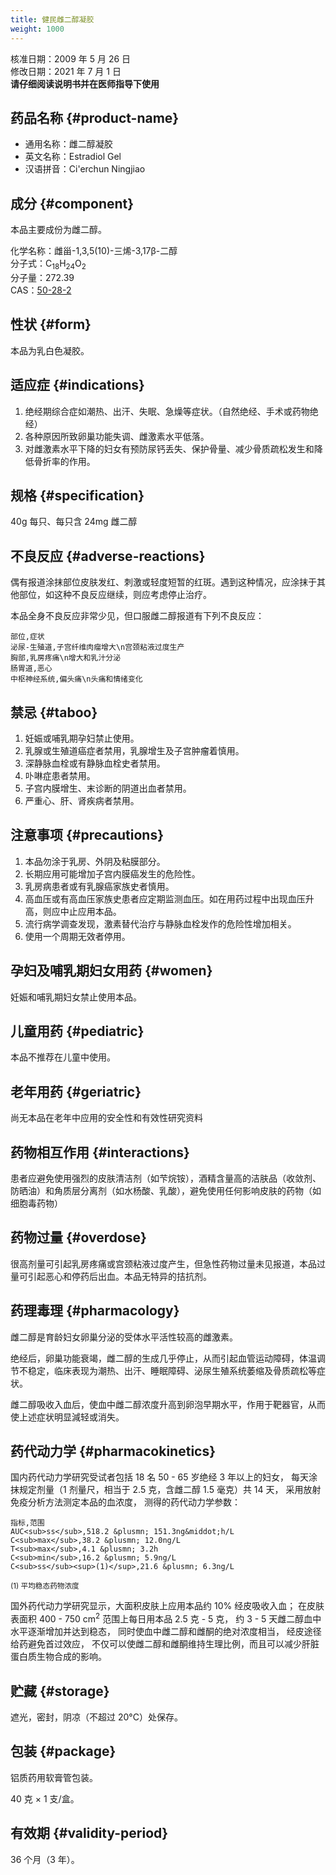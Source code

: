```yaml
---
title: 健民雌二醇凝胶
weight: 1000
---
```


<section class="box">

核准日期：2009 年 5 月 26 日\
修改日期：2021 年 7 月 1 日\
**请仔细阅读说明书并在医师指导下使用**

</section>

## 药品名称 {#product-name}

- 通用名称：雌二醇凝胶
- 英文名称：Estradiol Gel
- 汉语拼音：Ci'erchun Ningjiao

## 成分 {#component}

本品主要成份为雌二醇。

化学名称：雌甾-1,3,5(10)-三烯-3,17&beta;-二醇\
分子式：C<sub>18</sub>H<sub>24</sub>O<sub>2</sub>\
分子量：272.39\
CAS：[50-28-2](https://webbook.nist.gov/cgi/cbook.cgi?ID=50-28-2)

## 性状 {#form}

本品为乳白色凝胶。

## 适应症 {#indications}

1. 绝经期综合症如潮热、出汗、失眠、急燥等症状。（自然绝经、手术或药物绝经）
1. 各种原因所致卵巢功能失调、雌激素水平低落。
1. 对雌激素水平下降的妇女有预防尿钙丢失、保护骨量、减少骨质疏松发生和降低骨折率的作用。

## 规格  {#specification}

40g 每只、每只含 24mg 雌二醇

## 不良反应 {#adverse-reactions}

偶有报道涂抹部位皮肤发红、刺激或轻度短暂的红斑。遇到这种情况，应涂抹于其他部位，如这种不良反应继续，则应考虑停止治疗。

本品全身不良反应非常少见，但口服雌二醇报道有下列不良反应：

```csv
部位,症状
泌尿-生殖道,子宫纤维肉瘤增大\n宫颈粘液过度生产
胸部,乳房疼痛\n增大和乳汁分泌
肠胃道,恶心
中枢神经系统,偏头痛\n头痛和情绪变化
```

## 禁忌 {#taboo}

1. 妊娠或哺乳期孕妇禁止使用。
1. 乳腺或生殖道癌症者禁用，乳腺增生及子宫肿瘤着慎用。
1. 深静脉血栓或有静脉血栓史者禁用。
1. 卟啉症患者禁用。
1. 子宫内膜增生、末诊断的阴道出血者禁用。
1. 严重心、肝、肾疾病者禁用。

## 注意事项 {#precautions}

1. 本品勿涂于乳房、外阴及粘膜部分。
1. 长期应用可能增加子宫内膜癌发生的危险性。
1. 乳房病患者或有乳腺癌家族史者慎用。
1. 高血压或有高血压家族史患者应定期监测血压。如在用药过程中出现血压升高，则应中止应用本品。
1. 流行病学调查发现，激素替代治疗与静脉血栓发作的危险性增加相关。
1. 使用一个周期无效者停用。

## 孕妇及哺乳期妇女用药 {#women}

妊娠和哺乳期妇女禁止使用本品。

## 儿童用药 {#pediatric}

本品不推荐在儿童中使用。

## 老年用药 {#geriatric}

尚无本品在老年中应用的安全性和有效性研究资料

## 药物相互作用 {#interactions}

患者应避免使用强烈的皮肤清洁剂（如芐烷铵），酒精含量高的洁肤品（收敛剂、防晒油）和角质层分离剂（如水杨酸、乳酸），避免使用任何影响皮肤的药物（如细胞毒药物）

## 药物过量 {#overdose}

很高剂量可引起乳房疼痛或宫颈粘液过度产生，但急性药物过量未见报道，本品过量可引起恶心和停药后出血。本品无特异的拮抗剂。

## 药理毒理 {#pharmacology}

雌二醇是育龄妇女卵巢分泌的受体水平活性较高的雌激素。

绝经后，卵巢功能衰竭，雌二醇的生成几乎停止，从而引起血管运动障碍，体温调节不稳定，临床表现为潮热、出汗、睡眠障碍、泌尿生殖系统萎缩及骨质疏松等症状。

雌二醇吸收入血后，使血中雌二醇浓度升高到卵泡早期水平，作用于靶器官，从而使上述症状明显減轻或消失。

## 药代动力学 {#pharmacokinetics}

国内药代动力学研究受试者包括 18 名 50 - 65 岁绝经 3 年以上的妇女，
每天涂抹规定剂量（1 剂量尺，相当于 2.5 克，含雌二醇 1.5 毫克）共 14 天，
采用放射免疫分析方法测定本品的血浓度，
测得的药代动力学参数：

```csv
指标,范围
AUC<sub>ss</sub>,518.2 &plusmn; 151.3ng&middot;h/L
C<sub>max</sub>,38.2 &plusmn; 12.0ng/L
T<sub>max</sub>,4.1 &plusmn; 3.2h
C<sub>min</sub>,16.2 &plusmn; 5.9ng/L
C<sub>ss</sub><sup>(1)</sup>,21.6 &plusmn; 6.3ng/L
```

<small>(1) 平均稳态药物浓度</small>

国外药代动力学研究显示，大面积皮肤上应用本品约 10% 经皮吸收入血；
在皮肤表面积 400 - 750 cm<sup>2</sup> 范围上每日用本品 2.5 克 - 5 克，
约 3 - 5 天雌二醇血中水平逐渐增加并达到稳态，
同时使血中雌二醇和雌酮的绝对浓度相当，
经皮途径给药避免首过效应，
不仅可以使雌二醇和雌酮维持生理比例，而且可以减少肝脏蛋白质生物合成的影响。

## 贮藏 {#storage}

遮光，密封，阴凉（不超过 20&deg;C）处保存。

## 包装 {#package}

铝质药用软膏管包装。

40 克 &times; 1 支/盒。

## 有效期 {#validity-period}

36 个月（3 年）。
